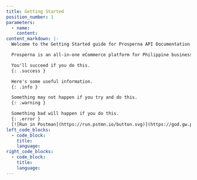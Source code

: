 ```yaml
---
title: Getting Started
position_number: 1
parameters:
  - name:
    content:
content_markdown: |-
  Welcome to the Getting Started guide for Prosperna API Documentation!

  Prosperna is an all-in-one eCommerce platform for Philippine businesses. We are on a mission to empower 100,000 Philippine MSMEs with simple and affordable eCommerce software. In fact, we are super passionate about helping Philippine MSMEs we're giving you a free account forever!

  You'll succeed if you do this.
  {: .success }

  Here's some useful information.
  {: .info }

  Something may not happen if you try and do this.
  {: .warning }

  Something bad will happen if you do this.
  {: .error }
  [![Run in Postman](https://run.pstmn.io/button.svg)](https://god.gw.postman.com/run-collection/22726848-d4428d72-2968-4fef-8ccb-4ce88e7177c9?action=collection%2Ffork&collection-url=entityId%3D22726848-d4428d72-2968-4fef-8ccb-4ce88e7177c9%26entityType%3Dcollection%26workspaceId%3Df139785f-cdb6-4a6d-b3c1-77d3e522e4a2)
left_code_blocks:
  - code_block:
    title:
    language:
right_code_blocks:
  - code_block:
    title:
    language:
---
```

